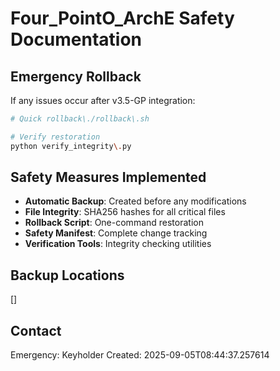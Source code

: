 # Four_PointO_ArchE Safety Documentation

## Emergency Rollback

If any issues occur after v3.5-GP integration:

```bash
# Quick rollback\./rollback\.sh

# Verify restoration
python verify_integrity\.py
```

## Safety Measures Implemented

- **Automatic Backup**: Created before any modifications
- **File Integrity**: SHA256 hashes for all critical files
- **Rollback Script**: One-command restoration
- **Safety Manifest**: Complete change tracking
- **Verification Tools**: Integrity checking utilities

## Backup Locations

[]

## Contact

Emergency: Keyholder
Created: 2025-09-05T08:44:37.257614

